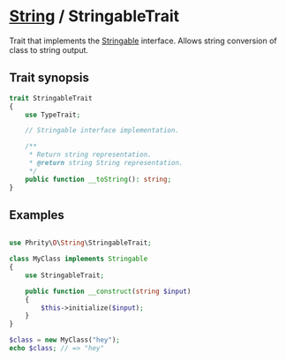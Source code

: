 # [String](../String.md) / StringableTrait

Trait that implements the [Stringable](https://www.php.net/manual/en/class.stringable) interface.
Allows string conversion of class to string output.

## Trait synopsis

```php
trait StringableTrait
{
    use TypeTrait;

    // Stringable interface implementation.

    /**
     * Return string representation.
     * @return string String representation.
     */
    public function __toString(): string;
}
```

## Examples

```php

use Phrity\O\String\StringableTrait;

class MyClass implements Stringable
{
    use StringableTrait;

    public function __construct(string $input)
    {
        $this->initialize($input);
    }
}

$class = new MyClass("hey");
echo $class; // => "hey"
```
